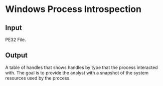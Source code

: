 # Windows Process Introspection

## Input
PE32 File.

## Output
A table of handles that shows handles by type that the process interacted with.
The goal is to provide the analyst with a snapshot of the system resources used
by the process.

